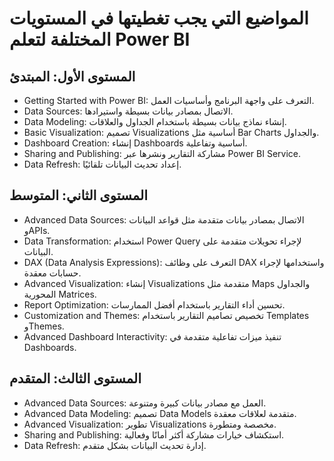 # المواضيع التي يجب تغطيتها في المستويات المختلفة لتعلم Power BI

## المستوى الأول: المبتدئ

- Getting Started with Power BI: التعرف على واجهة البرنامج وأساسيات العمل.
- Data Sources: الاتصال بمصادر بيانات بسيطة واستيرادها.
- Data Modeling: إنشاء نماذج بيانات بسيطة باستخدام الجداول والعلاقات.
- Basic Visualization: تصميم Visualizations أساسية مثل Bar Charts والجداول.
- Dashboard Creation: إنشاء Dashboards أساسية وتفاعلية.
- Sharing and Publishing: مشاركة التقارير ونشرها عبر Power BI Service.
- Data Refresh: إعداد تحديث البيانات تلقائيًا.

## المستوى الثاني: المتوسط

- Advanced Data Sources: الاتصال بمصادر بيانات متقدمة مثل قواعد البيانات وAPIs.
- Data Transformation: استخدام Power Query لإجراء تحويلات متقدمة على البيانات.
- DAX (Data Analysis Expressions): التعرف على وظائف DAX واستخدامها لإجراء حسابات معقدة.
- Advanced Visualization: إنشاء Visualizations متقدمة مثل Maps والجداول المحورية Matrices.
- Report Optimization: تحسين أداء التقارير باستخدام أفضل الممارسات.
- Customization and Themes: تخصيص تصاميم التقارير باستخدام Templates وThemes.
- Advanced Dashboard Interactivity: تنفيذ ميزات تفاعلية متقدمة في Dashboards.

## المستوى الثالث: المتقدم

- Advanced Data Sources: العمل مع مصادر بيانات كبيرة ومتنوعة.
- Advanced Data Modeling: تصميم Data Models متقدمة لعلاقات معقدة.
- Advanced Visualization: تطوير Visualizations مخصصة ومتطورة.
- Sharing and Publishing: استكشاف خيارات مشاركة أكثر أمانًا وفعالية.
- Data Refresh: إدارة تحديث البيانات بشكل متقدم.
    